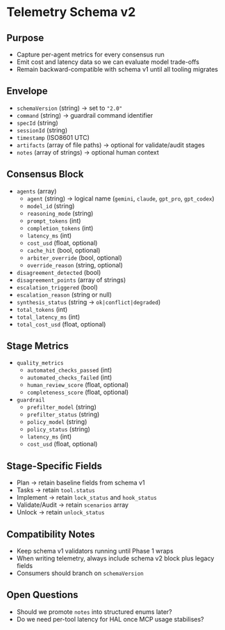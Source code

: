 # Telemetry Schema v2

## Purpose
- Capture per-agent metrics for every consensus run
- Emit cost and latency data so we can evaluate model trade-offs
- Remain backward-compatible with schema v1 until all tooling migrates

## Envelope
- `schemaVersion` (string) → set to `"2.0"`
- `command` (string) → guardrail command identifier
- `specId` (string)
- `sessionId` (string)
- `timestamp` (ISO8601 UTC)
- `artifacts` (array of file paths) → optional for validate/audit stages
- `notes` (array of strings) → optional human context

## Consensus Block
- `agents` (array)
  - `agent` (string) → logical name (`gemini`, `claude`, `gpt_pro`, `gpt_codex`)
  - `model_id` (string)
  - `reasoning_mode` (string)
  - `prompt_tokens` (int)
  - `completion_tokens` (int)
  - `latency_ms` (int)
  - `cost_usd` (float, optional)
  - `cache_hit` (bool, optional)
  - `arbiter_override` (bool, optional)
  - `override_reason` (string, optional)
- `disagreement_detected` (bool)
- `disagreement_points` (array of strings)
- `escalation_triggered` (bool)
- `escalation_reason` (string or null)
- `synthesis_status` (string → `ok|conflict|degraded`)
- `total_tokens` (int)
- `total_latency_ms` (int)
- `total_cost_usd` (float, optional)

## Stage Metrics
- `quality_metrics`
  - `automated_checks_passed` (int)
  - `automated_checks_failed` (int)
  - `human_review_score` (float, optional)
  - `completeness_score` (float, optional)
- `guardrail`
  - `prefilter_model` (string)
  - `prefilter_status` (string)
  - `policy_model` (string)
  - `policy_status` (string)
  - `latency_ms` (int)
  - `cost_usd` (float, optional)

## Stage-Specific Fields
- Plan → retain baseline fields from schema v1
- Tasks → retain `tool.status`
- Implement → retain `lock_status` and `hook_status`
- Validate/Audit → retain `scenarios` array
- Unlock → retain `unlock_status`

## Compatibility Notes
- Keep schema v1 validators running until Phase 1 wraps
- When writing telemetry, always include schema v2 block plus legacy fields
- Consumers should branch on `schemaVersion`

## Open Questions
- Should we promote `notes` into structured enums later?
- Do we need per-tool latency for HAL once MCP usage stabilises?
